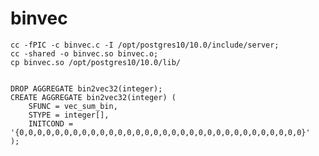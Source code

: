 # binvec

    cc -fPIC -c binvec.c -I /opt/postgres10/10.0/include/server;
    cc -shared -o binvec.so binvec.o;
    cp binvec.so /opt/postgres10/10.0/lib/


    DROP AGGREGATE bin2vec32(integer);
    CREATE AGGREGATE bin2vec32(integer) (
        SFUNC = vec_sum_bin,
        STYPE = integer[],
        INITCOND = '{0,0,0,0,0,0,0,0,0,0,0,0,0,0,0,0,0,0,0,0,0,0,0,0,0,0,0,0,0,0,0,0}'
    );
